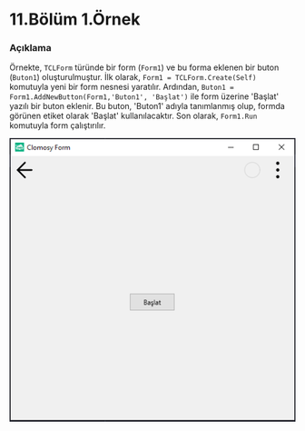 # 11.Bölüm 1.Örnek

### Açıklama

Örnekte, `TCLForm` türünde bir form (`Form1`) ve bu forma eklenen bir buton (`Buton1`) oluşturulmuştur. İlk olarak, `Form1 = TCLForm.Create(Self)` komutuyla yeni bir form nesnesi yaratılır. Ardından, `Buton1 = Form1.AddNewButton(Form1,'Buton1', 'Başlat')` ile form üzerine 'Başlat' yazılı bir buton eklenir. Bu buton, 'Buton1' adıyla tanımlanmış olup, formda görünen etiket olarak 'Başlat' kullanılacaktır. Son olarak, `Form1.Run` komutuyla form çalıştırılır.

![Bolum 11-Örnek 1](Bolum11_Ornek1.png)